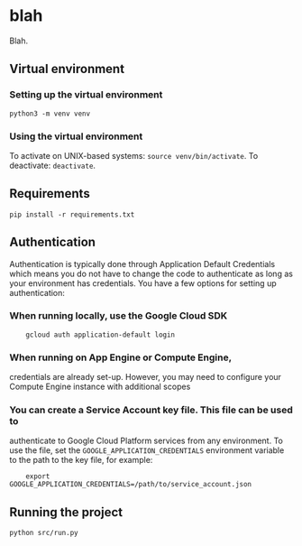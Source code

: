 # blah
Blah.


## Virtual environment

### Setting up the virtual environment

`python3 -m venv venv`

### Using the virtual environment

To activate on UNIX-based systems: `source venv/bin/activate`.
To deactivate: `deactivate`.

## Requirements

`pip install -r requirements.txt`


## Authentication


Authentication is typically done through Application Default Credentials
which means you do not have to change the code to authenticate as long as
your environment has credentials. You have a few options for setting up
authentication:

### When running locally, use the Google Cloud SDK


        gcloud auth application-default login


### When running on App Engine or Compute Engine, 
credentials are already set-up. However, you may need to configure your Compute Engine instance with additional scopes

### You can create a Service Account key file. This file can be used to
   authenticate to Google Cloud Platform services from any environment. To use
   the file, set the ``GOOGLE_APPLICATION_CREDENTIALS`` environment variable to
   the path to the key file, for example:


        export GOOGLE_APPLICATION_CREDENTIALS=/path/to/service_account.json


## Running the project

`python src/run.py`
